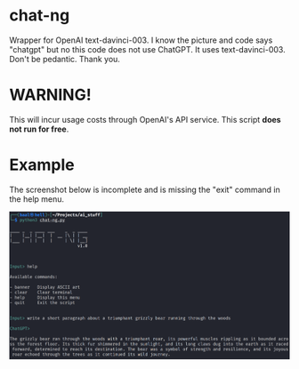 # chat-ng
Wrapper for OpenAI text-davinci-003. I know the picture and code says "chatgpt" but no this code does not use ChatGPT. It uses text-davinci-003. Don't be pedantic. Thank you.

# WARNING!

This will incur usage costs through OpenAI's API service. This script **does not run for free**.

# Example

The screenshot below is incomplete and is missing the "exit" command in the help menu. 

![](/chat-ng.PNG)

